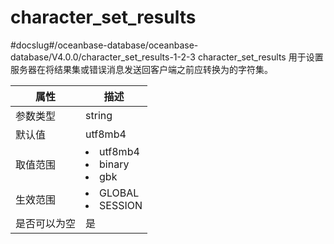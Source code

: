 character_set_results 
==========================================
#docslug#/oceanbase-database/oceanbase-database/V4.0.0/character_set_results-1-2-3
character_set_results 用于设置服务器在将结果集或错误消息发送回客户端之前应转换为的字符集。


| **属性** |                                                                       **描述**                                                                        |
|--------|-----------------------------------------------------------------------------------------------------------------------------------------------------|
| 参数类型   | string                                                                                                                                              |
| 默认值    | utf8mb4                                                                                                                                             |
| 取值范围   | <li> utf8mb4   <li> binary   <li> gbk    |
| 生效范围   | <li> GLOBAL   <li> SESSION                                             |
| 是否可以为空 | 是                                                                                                                                                   |



